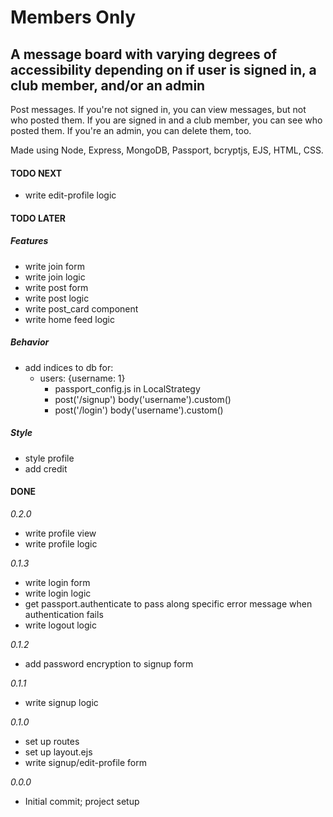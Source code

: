 # Members Only

## A message board with varying degrees of accessibility depending on if user is signed in, a club member, and/or an admin

Post messages. If you're not signed in, you can view messages, but not who posted them. If you are signed in and a club member, you can see who posted them. If you're an admin, you can delete them, too.

Made using Node, Express, MongoDB, Passport, bcryptjs, EJS, HTML, CSS.

#### TODO NEXT

- write edit-profile logic

#### TODO LATER

##### Features

- write join form
- write join logic
- write post form
- write post logic
- write post_card component
- write home feed logic

##### Behavior

- add indices to db for:
  - users: {username: 1}
    - passport_config.js in LocalStrategy
    - post('/signup') body('username').custom()
    - post('/login') body('username').custom()

##### Style

- style profile
- add credit

#### DONE

_0.2.0_

- write profile view
- write profile logic

_0.1.3_

- write login form
- write login logic
- get passport.authenticate to pass along specific error message when authentication fails
- write logout logic

_0.1.2_

- add password encryption to signup form

_0.1.1_

- write signup logic

_0.1.0_

- set up routes
- set up layout.ejs
- write signup/edit-profile form

_0.0.0_

- Initial commit; project setup
